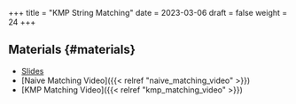+++
title = "KMP String Matching"
date = 2023-03-06
draft = false
weight = 24
+++

## Materials {#materials}

-   [Slides](/slides/knuth-morris-pratt.pdf)
-   [Naive Matching Video]({{< relref "naive_matching_video" >}})
-   [KMP Matching Video]({{< relref "kmp_matching_video" >}})
